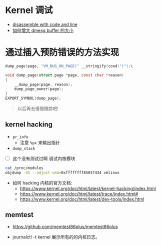 # Kernel 调试

- [disassemble with code and line](https://stackoverflow.com/questions/9970636/view-both-assembly-and-c-code)
- [如何增大 dmesg buffer 的大小](https://unix.stackexchange.com/questions/412182/how-to-increase-dmesg-buffer-size-in-centos-7-2)

# 通过插入预防错误的方法实现
```c
dump_page(page, "VM_BUG_ON_PAGE(" __stringify(cond)")");\

void dump_page(struct page *page, const char *reason)
{
	__dump_page(page, reason);
	dump_page_owner(page);
}
EXPORT_SYMBOL(dump_page);
```

> 以后再去慢慢跟踪吧!

## kernel hacking

- `pr_info`
  - 注意 `%px` 来输出指针
- `dump_stack`


- [ ] 这个没有测试过啊
调试内核模块
```sh
cat /proc/modules
objdump -dS --adjust-vma=0xffffffff85037434 vmlinux
```

- 如何 hacking 内核的官方文档:
  - https://www.kernel.org/doc/html/latest/kernel-hacking/index.html
  - https://www.kernel.org/doc/html/latest/trace/index.html#
  - https://www.kernel.org/doc/html/latest/dev-tools/index.html

## memtest
- https://github.com/memtest86plus/memtest86plus

- journalctl -t kernel 展示所有的的内核日志。
